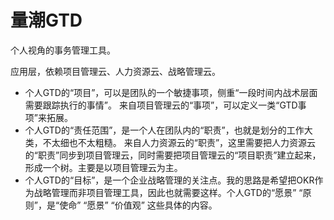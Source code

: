 # 量潮GTD

个人视角的事务管理工具。

应用层，依赖项目管理云、人力资源云、战略管理云。

- 个人GTD的“项目”，可以是团队的一个敏捷事项，侧重“一段时间内战术层面需要跟踪执行的事情”。
来自项目管理云的“事项”，可以定义一类“GTD事项”来拓展。
- 个人GTD的“责任范围”，是一个人在团队内的“职责”，也就是划分的工作大类，不太细也不太粗糙。
来自人力资源云的“职责”，这里需要把人力资源云的“职责”同步到项目管理云，同时需要把项目管理云的“项目职责”建立起来，形成一个树。主要是以项目管理云为主。
- 个人GTD的“目标”，是一个企业战略管理的关注点。我的思路是希望把OKR作为战略管理而非项目管理工具，因此也就需要这样。个人GTD的“愿景” “原则”，是“使命” “愿景” “价值观” 这些具体的内容。
